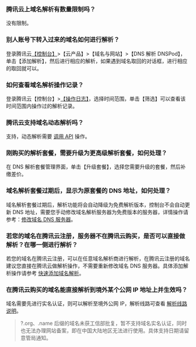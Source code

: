 ### 腾讯云上域名解析有数量限制吗？
没有限制。

### 别人账号下转入过来的域名如何进行解析？
登录腾讯云[【控制台】](https://console.cloud.tencent.com/)>【云产品】>【域名与网站】>【DNS 解析 DNSPod】，单击【添加解析】，然后进行相应的解析，如果遇到域名取回的对话框，进行相应的取回就可以。

### 如何查看域名解析操作记录？
登录腾讯云【控制台】>[【操作日志】](https://console.cloud.tencent.com/operatelog)，选择时间范围，单击【筛选】可以查看该时间范围内操作过的解析记录。

### 腾讯云支持域名动态解析吗？
支持，动态解析需要 [调用 API](https://www.dnspod.cn/docs/records.html#dns) 操作。

### 刚购买的解析套餐，需要升级为更高级解析套餐，如何处理？
在 DNS 解析套餐管理界面，单击【升级套餐】，选择您需要升级的套餐，然后补缴差价。  

### 域名解析套餐过期后，显示为原套餐的 DNS 地址，如何处理？
域名解析套餐过期后，解析功能将会自动降级为免费解析版本，控制台不会自动更新 DNS 地址，需要您手动修改域名解析服务器为免费版本的服务器，详情操作请参考：[修改域名 DNS 服务器](https://cloud.tencent.com/document/product/302/5518)。

### 若您的域名在腾讯云注册，服务器不在腾讯云购买，是否可以直接做解析？在哪一侧进行解析？
若您的域名在腾讯云注册，可以在任意域名解析商进行解析，在腾讯云注册的域名建议您直接在腾讯云做解析操作，不需要重新修改域名 DNS 服务器。具体添加解析操作请参考 [快速添加域名解析](https://cloud.tencent.com/document/product/302/3446)。

### 在腾讯云购买的域名能直接解析到境外某个公网 IP 地址上并生效吗？
域名需要先进行实名认证，则可以解析至境外公网 IP，解析线路可查看 [解析线路说明](https://cloud.tencent.com/document/product/302/8643)。
>?.org、.name 后缀的域名未获工信部批复，暂不支持域名实名认证，同时也无法办理网站备案，即在中国大陆地区无法进行使用。具体支持日期请留意管局通知。


